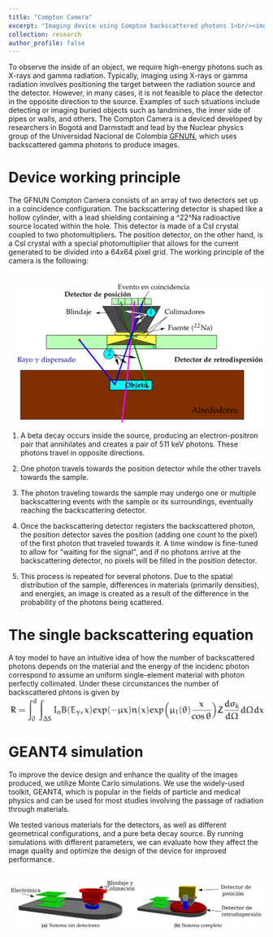 ```yaml
---
title: "Compton Camera"
excerpt: "Imaging device using Compton backscattered photons 1<br/><img src='/images/research/g4.png'>"
collection: research
author_profile: false
---
```


To observe the inside of an object, we require high-energy photons such as X-rays and gamma radiation. Typically, imaging using X-rays or gamma radiation involves positioning the target between the radiation source and the detector. However, in many cases, it is not feasible to place the detector in the opposite direction to the source. Examples of such situations include detecting or imaging buried objects such as landmines, the inner side of pipes or walls, and others. The Compton Camera is a deviced developed by researchers in Bogotá and Darmstadt and lead by the Nuclear physics group of the Universidad Nacional de Colombia [GFNUN](http://gfnun.unal.edu.co), which uses backscattered gamma photons to produce images.

Device working principle
======
The GFNUN Compton Camera consists of an array of two detectors set up in a coincidence configuration. The backscattering detector is shaped like a hollow cylinder, with a lead shielding containing a ^22^Na radioactive source located within the hole. This detector is made of a CsI crystal coupled to two photomultipliers. The position detector, on the other hand, is a CsI crystal with a special photomultiplier that allows for the current generated to be divided into a 64x64 pixel grid. The working principle of the camera is the following:

<br/><img src='/images/research/compton/setup.png'>

1. A beta decay occurs inside the source, producing an electron-positron pair that annihilates and creates a pair of 511 keV photons. These photons travel in opposite directions.

2. One photon travels towards the position detector while the other travels towards the sample.

3. The photon traveling towards the sample may undergo one or multiple backscattering events with the sample or its surroundings, eventually reaching the backscattering detector.

4. Once the backscattering detector registers the backscattered photon, the position detector saves the position (adding one count to the pixel) of the first photon that traveled towards it. A time window is fine-tuned to allow for "waiting for the signal", and if no photons arrive at the backscattering detector, no pixels will be filled in the position detector.

5. This process is repeated for several photons. Due to the spatial distribution of the sample, differences in materials (primarily densities), and energies, an image is created as a result of the difference in the probability of the photons being scattered.

The single backscattering equation
======
A toy model to have an intuitive idea of how the number of backscattered photons depends on the material and the energy of the incidenc photon correspond to assume an uniform single-element material with photon perfectly collimated. Under these circunstances the number of backscattered phtons is given by
<br/><img src='/images/research/compton/eq1.png'>


GEANT4 simulation
======
To improve the device design and enhance the quality of the images produced, we utilize Monte Carlo simulations. We use the widely-used toolkit, GEANT4, which is popular in the fields of particle and medical physics and can be used for most studies involving the passage of radiation through materials.

We tested various materials for the detectors, as well as different geometrical configurations, and a pure beta decay source. By running simulations with different parameters, we can evaluate how they affect the image quality and optimize the design of the device for improved performance.

<br/><img src='/images/research/compton/simcam.png'>
